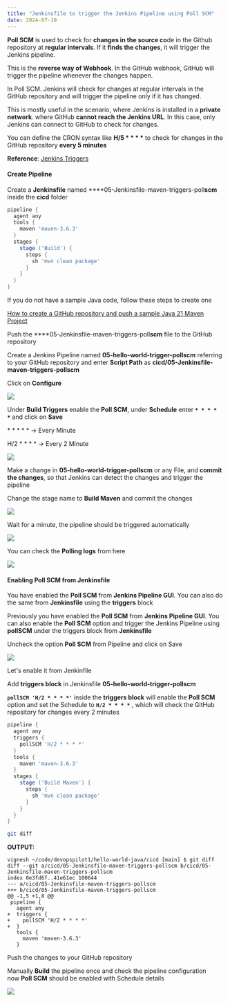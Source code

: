 ```yaml
---
title: "Jenkinsfile to trigger the Jenkins Pipeline using Poll SCM"
date: 2024-07-19
---
```


**Poll SCM** is used to check for **changes in the source co**de in the Github repository at **regular intervals**. If it **finds the changes**, it will trigger the Jenkins pipeline.

This is the **reverse way of Webhook**. In the GitHub webhook, GitHub will trigger the pipeline whenever the changes happen.

In Poll SCM. Jenkins will check for changes at regular intervals in the GitHub repository and will trigger the pipeline only if it has changed.

This is mostly useful in the scenario, where Jenkins is installed in a **private network**. where GitHub **cannot reach the Jenkins URL**. In this case, only Jenkins can connect to GitHub to check for changes.

You can define the CRON syntax like **H/5 \* \* \* \*** to check for changes in the GitHub repository **every 5 minutes**

**Reference**: [Jenkins Triggers](https://www.jenkins.io/doc/book/pipeline/syntax/#triggers)

#### Create Pipeline

Create a **Jenkinsfile** named ****05-Jenkinsfile-maven-triggers-poll**scm** inside the **cicd** folder

```groovy
pipeline {
  agent any
  tools {
    maven 'maven-3.6.3' 
  }
  stages {
    stage ('Build') {
      steps {
        sh 'mvn clean package'
      }
    }
  }
}
```

If you do not have a sample Java code, follow these steps to create one

[How to create a GitHub repository and push a sample Java 21 Maven Project](https://devopspilot.com/maven/how-to-create-a-github-repository-and-push-a-sample-java-maven-project/)

Push the ****05-Jenkinsfile-maven-triggers-poll**scm** file to the GitHub repository

Create a Jenkins Pipeline named **05-hello-world-trigger-pollscm** referring to your GitHub repository and enter **Script Path** as **cicd/05-Jenkinsfile-maven-triggers-pollscm**

Click on **Configure**

![](images/jenkins-hw-j-configure.png)

Under **Build Triggers** enable the **Poll SCM**, under **Schedule** enter **`* * * * *`** and click on **Save**

\* \* \* \* \* -> Every Minute

H/2 \* \* \* \* -> Every 2 Minute

![](images/jenkins-hw-j-05-enable-poll-1024x804.png)

Make a change in ****05-hello-world-trigger-pollscm**** or any File, and **commit the changes**, so that Jenkins can detect the changes and trigger the pipeline

Change the stage name to **Build Maven** and commit the changes

![](images/jenkins-hw-j-05-commit-change-1024x755.png)

Wait for a minute, the pipeline should be triggered automatically

![](images/jenkins-hw-j-logs-1024x233.png)

You can check the **Polling logs** from here

![](images/jenkins-hw-j-05-polling-log-1024x520.png)

#### Enabling Poll SCM from Jenkinsfile

You have enabled the **Poll SCM** from **Jenkins Pipeline GUI**. You can also do the same from **Jenkinsfile** using the **triggers** block

Previously you have enabled the **Poll SCM** from **Jenkins Pipeline GUI**. You can also enable the **Poll SCM** option and trigger the Jenkins Pipeline using **pollSCM** under the triggers block from **Jenkinsfile**

Uncheck the option **Poll SCM** from Pipeline and click on Save

![](images/jenkins-hw-j-pollscm-uncheck.png)

Let's enable it from Jenkinfile

Add **triggers block** in Jenkinsfile ******05-hello-world-trigger-pollscm******

**`pollSCM 'H/2 * * * *'`** inside the **triggers block** will enable the **Poll SCM** option and set the Schedule to **`H/2 * * * *`** , which will check the GitHub repository for changes every 2 minutes

```groovy
pipeline {
  agent any
  triggers {
    pollSCM 'H/2 * * * *'
  }
  tools {
    maven 'maven-3.6.3' 
  }
  stages {
    stage ('Build Maven') {
      steps {
        sh 'mvn clean package'
      }
    }
  }
}
```

```bash
git diff
```

**OUTPUT:**

```
vignesh ~/code/devopspilot1/hello-world-java/cicd [main] $ git diff
diff --git a/cicd/05-Jenkinsfile-maven-triggers-pollscm b/cicd/05-Jenkinsfile-maven-triggers-pollscm
index 0e3fd6f..41e61ec 100644
--- a/cicd/05-Jenkinsfile-maven-triggers-pollscm
+++ b/cicd/05-Jenkinsfile-maven-triggers-pollscm
@@ -1,5 +1,8 @@
 pipeline {
   agent any
+  triggers {
+    pollSCM 'H/2 * * * *'
+  }
   tools {
     maven 'maven-3.6.3' 
   }
```

Push the changes to your GitHub repository

Manually **Build** the pipeline once and check the pipeline configuration now **Poll SCM** should be enabled with Schedule details

![](images/jenkins-hw-j-05-pollscm-enabled-1024x568.png)
